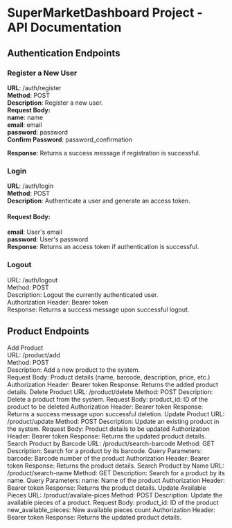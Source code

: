 # SuperMarketDashboard Project - API Documentation 

## Authentication Endpoints
### Register a New User
**URL**: /auth/register <br>
**Method**: POST <br>
**Description**: Register a new user. <br>
**Request Body:** <br>
**name**: name <br>
**email**: email <br>
**password**: password <br>
**Confirm Password**: password_confirmation <br>

**Response**: Returns a success message if registration is successful. <br>
### Login
**URL**: /auth/login <br>
**Method**: POST <br>
**Description**: Authenticate a user and generate an access token. <br>
#### Request Body:
**email**: User's email <br>
**password**: User's password <br>
**Response**: Returns an access token if authentication is successful. <br>
### Logout
URL: /auth/logout <br>
Method: POST <br>
Description: Logout the currently authenticated user. <br>
Authorization Header: Bearer token <br>
Response: Returns a success message upon successful logout. <br>

## Product Endpoints
Add Product <br>
URL: /product/add <br>
Method: POST <br>
Description: Add a new product to the system. <br>
Request Body:
Product details (name, barcode, description, price, etc.)
Authorization Header: Bearer token
Response: Returns the added product details.
Delete Product
URL: /product/delete
Method: POST
Description: Delete a product from the system.
Request Body:
product_id: ID of the product to be deleted
Authorization Header: Bearer token
Response: Returns a success message upon successful deletion.
Update Product
URL: /product/update
Method: POST
Description: Update an existing product in the system.
Request Body:
Product details to be updated
Authorization Header: Bearer token
Response: Returns the updated product details.
Search Product by Barcode
URL: /product/search-barcode
Method: GET
Description: Search for a product by its barcode.
Query Parameters:
barcode: Barcode number of the product
Authorization Header: Bearer token
Response: Returns the product details.
Search Product by Name
URL: /product/search-name
Method: GET
Description: Search for a product by its name.
Query Parameters:
name: Name of the product
Authorization Header: Bearer token
Response: Returns the product details.
Update Available Pieces
URL: /product/availale-pices
Method: POST
Description: Update the available pieces of a product.
Request Body:
product_id: ID of the product
new_available_pieces: New available pieces count
Authorization Header: Bearer token
Response: Returns the updated product details.
